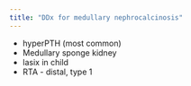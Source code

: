 ```yaml
---
title: "DDx for medullary nephrocalcinosis"
---
```

- hyperPTH (most common)
- Medullary sponge kidney
- lasix in child
- RTA - distal, type 1

